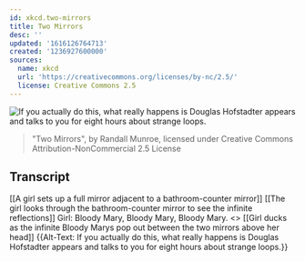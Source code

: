 ```yaml
---
id: xkcd.two-mirrors
title: Two Mirrors
desc: ''
updated: '1616126764713'
created: '1236927600000'
sources:
  name: xkcd
  url: 'https://creativecommons.org/licenses/by-nc/2.5/'
  license: Creative Commons 2.5
---
```

![If you actually do this, what really happens is Douglas Hofstadter appears and talks to you for eight hours about strange loops.](https://imgs.xkcd.com/comics/two_mirrors.png)
> "Two Mirrors", by Randall Munroe, licensed under Creative Commons Attribution-NonCommercial 2.5 License

## Transcript
[[A girl sets up a full mirror adjacent to a bathroom-counter mirror]]
[[The girl looks through the bathroom-counter mirror to see the infinite reflections]]
Girl: Bloody Mary, Bloody Mary, Bloody Mary.
<<RAAGHHHHH>>
[[Girl ducks as the infinite Bloody Marys pop out between the two mirrors above her head]]
{{Alt-Text: If you actually do this, what really happens is Douglas Hofstadter appears and talks to you for eight hours about strange loops.}}
